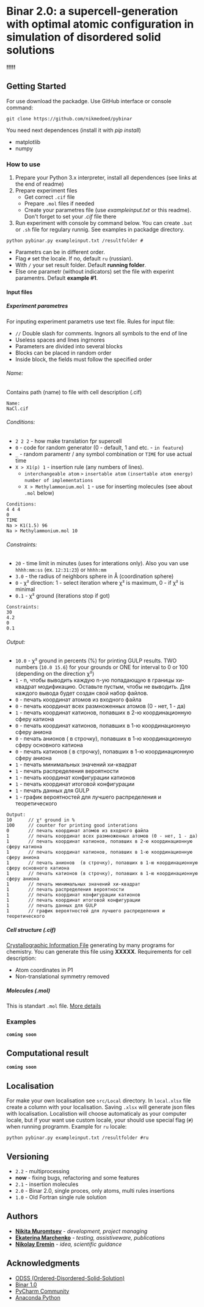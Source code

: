 # Binar 2.0: a supercell-generation with optimal atomic configuration in simulation of disordered solid solutions

**!!!!!**

## Getting Started

For use download the packadge. Use GitHub interface or console command:
```
git clone https://github.com/nikmedoed/pybinar
```
You need next dependences (install it with *pip install*)
- matplotlib
- numpy

### How to use
1. Prepare your Python 3.x interpreter, install all dependences (see links at the end of readme)
2. Prepare experiment files
	- Get correct `.cif` file
	- Prepare `.mol` files if needed
	- Create your parametres file (use *exampleinput.txt* or this readme). Don't forget to set your *.cif* file there
3. Run experiment with console by command below. You can create `.bat` or `.sh` file for regulary runnig. See examples in packadge directory.
```
python pybinar.py exampleinput.txt /resultfolder #
```
* Parametrs can be in different order. 
* Flag `#` set the locale. If no, default `ru` (russian).
* With `/` your set result folder. Default **running folder**.
* Else one parametr (without indicators) set the file with experint paramentrs. Default **example #1**.

#### Input files
##### Experiment parametres

For inputing experiment parametrs use text file. Rules for input file:
* `//` Double slash for comments. Ingnors all symbols to the end of line
*  Useless spaces and lines ingrnores
*  Parameters are divided into several blocks
*  Blocks can be placed in random order
*  Inside block, the fields must follow the specified order

###### Name:
Contains path (name) to file with cell description (.cif)
```
Name:
NaCl.cif
```
###### Сonditions:
* `2 2 2` - how make translation fpr supercell
* `0` - code for random generator (0 - default, 1 and etc. - `in feature`)
*  `_` - random paramentr / any  symbol combination or `TIME` for use actual time
* `X > X1(p) 1`	- insertion rule (any numbers of lines). 
	- `interchangeable atom` `>` `insertable atom` `(insertable atom energy)` `number of implementations`
	- `X > Methylammonium.mol 1` - use for inserting molecules (see about `.mol` below)

```
Сonditions:
4 4 4
0
TIME
Na > K1(1.5) 96
Na > Methylammonium.mol 10
```
###### Сonstraints:
* `20` - time limit in minutes (uses for interations only). Also you van use `hhhh:mm:ss` (ex. `12:31:23`) or `hhhh:mm`
* `3.0` - the radius of neighbors sphere in Å (coordination sphere)
* `0` - χ² direction: 1 - select iteration where χ² is maximum, 0 - if χ² is minimal
* `0.1` - χ² ground (iterations stop if got) 

```
Сonstraints:
30
4.2
0
0.1
```
###### Output:
* `10.0` - χ² ground in percents (%) for printing GULP results. TWO numbers (`10.0 15.6`) for your grounds or ONE for interval to 0 or 100 (depending on the direction χ²)
* `1`  - n, чтобы выводить каждую n-ую попадающую в границы хи-квадрат модификацию. Оставьте пустым, чтобы не выводить. Для каждого вывода будет создан свой набор файлов.
* `0` - печать координат атомов из входного файла
* `0`  - печать координат всех размноженных атомов (0 - нет, 1 - да)
* `1`  - печать координат катионов, попавших в 2-ю координационную сферу катиона
* `0` - печать координат катионов, попавших в 1-ю координационную сферу аниона
* `0`  - печать анионов  ( в строчку), попавших в 1-ю координационную сферу основного катиона
* `0`  - печать катионов ( в строчку), попавших в 1-ю координационную сферу аниона
* `1` - печать минимальных значений хи-квадрат    
* `1` - печать распределения вероятности          
* `1` - печать координат конфигурации катионов    
* `1`  - печать координат итоговой конфигурации    
* `1`  - печать данных для GULP 
* `1`  - график вероятностей для лучшего распределения и теоретического 

```
Output:
10		// χ² ground in %	
100		// counter for printing good interations
0		// печать координат атомов из входного файла
1 		// печать координат всех размноженных атомов (0 - нет, 1 - да)
1		// печать координат катионов, попавших в 2-ю координационную сферу катиона
1		// печать координат катионов, попавших в 1-ю координационную сферу аниона
1		// печать анионов  (в строчку), попавших в 1-ю координационную сферу основного катиона
1		// печать катионов (в строчку), попавших в 1-ю координационную сферу аниона
1		// печать минимальных значений хи-квадрат    
1		// печать распределения вероятности          
1		// печать координат конфигурации катионов    
1		// печать координат итоговой конфигурации    
1		// печать данных для GULP        
1		// график вероятностей для лучшего распределения и теоретического         
```

##### Cell structure (.cif)
[Crystallographic Information File](https://en.wikipedia.org/wiki/Crystallographic_Information_File) generating by many programs for chemistry. You can generate this file using **XXXXX**. 
Requirements for cell description:
* Atom coordinates in P1
* Non-translational symmetry removed

##### Molecules (.mol)
This is standart `.mol` file. [More details](http://bit.ly/2I2WEd0)


### Examples
**`coming soon`**

## Сomputational result
**`coming soon`**

## Localisation
For make your own localisation see `src/Local` directory. In `local.xlsx` file create a column with your localisation. Saving `.xlsx` will generate json files with localisation.
Localistion will choose automaticaly as your computer locale, but if your want use custom locale, your should use special flag (`#`) when running programm. Example for `ru` locale:
```
python pybinar.py exampleinput.txt /resultfolder #ru
```

## Versioning


* `2.2` - multiprocessing
* **now** - fixing bugs, refactoring and some features
* `2.1` - insertion molecules
* `2.0` - Binar 2.0, single proces, only atoms, multi rules insertions
* `1.0` - Old Fortran single rule solution

## Authors

* [**Nikita Muromtsev**](https://vk.com/nikmedoed) - *development, project managing*
* [**Ekaterina Marchenko**](https://vk.com/id37862033) - *testing, assistiveware, publications*
* [**Nikolay Eremin**](https://vk.com/id32014242) - *idea, scientific guidance*

## Acknowledgments

* [ODSS (Ordered-Disordered-Solid-Solution)](http://cryst.geol.msu.ru/odss/)
* [Binar 1.0](http://cryst.geol.msu.ru/odss/binar.pdf)
* [PyCharm Community](https://www.jetbrains.com/pycharm/)
* [Anaconda Python](https://anaconda.org/anaconda/python)